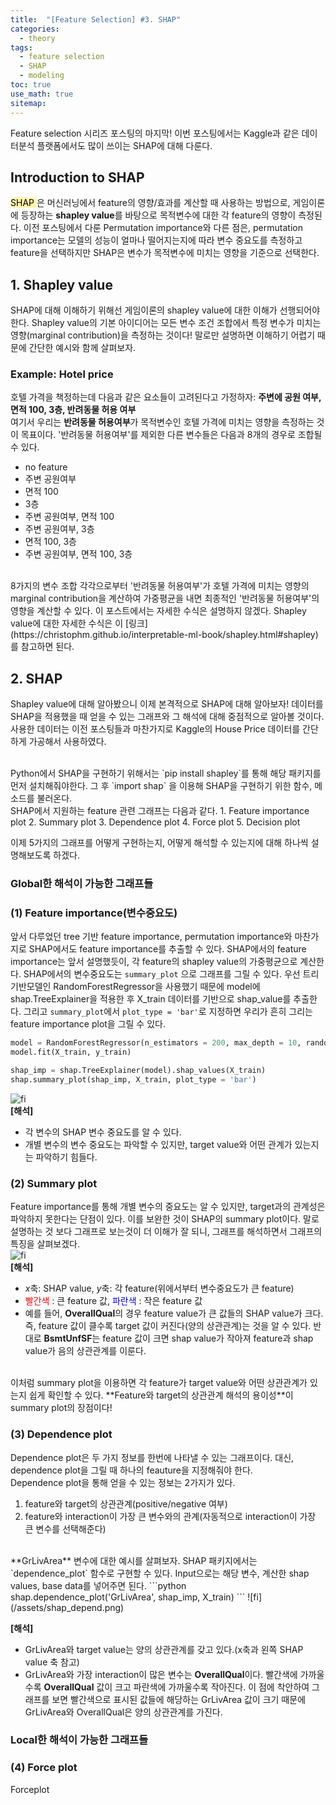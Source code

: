 ```yaml
---
title:  "[Feature Selection] #3. SHAP"
categories:
  - theory
tags:
  - feature selection
  - SHAP
  - modeling
toc: true
use_math: true
sitemap: 
---
```


Feature selection 시리즈 포스팅의 마지막! 이번 포스팅에서는 Kaggle과 같은 데이터분석 플랫폼에서도 많이 쓰이는 SHAP에 대해 다룬다.

## Introduction to SHAP
<mark style='background-color: #fff5b1'> SHAP </mark>은 머신러닝에서 feature의 영향/효과를 계산할 때 사용하는 방법으로, 게임이론에 등장하는 **shapley value**를 바탕으로 목적변수에 대한 각 feature의 영향이 측정된다. 이전 포스팅에서 다룬 Permutation importance와 다른 점은, permutation importance는 모델의 성능이 얼마나 떨어지는지에 따라 변수 중요도를 측정하고 feature을 선택하지만 SHAP은 변수가 목적변수에 미치는 영향을 기준으로 선택한다.


## 1. Shapley value
SHAP에 대해 이해하기 위해선 게임이론의 shapley value에 대한 이해가 선행되어야 한다. Shapley value의 기본 아이디어는 모든 변수 조건 조합에서 특정 변수가 미치는 영향(marginal contribution)을 측정하는 것이다! 말로만 설명하면 이해하기 어렵기 때문에 간단한 예시와 함께 살펴보자.
<br>
### Example: Hotel price
호텔 가격을 책정하는데 다음과 같은 요소들이 고려된다고 가정하자: **주변에 공원 여부, 면적 100, 3층, 반려동물 허용 여부** <br>
여기서 우리는 **반려동물 허용여부**가 목적변수인 호텔 가격에 미치는 영향을 측정하는 것이 목표이다. '반려동물 허용여부'를 제외한 다른 변수들은 다음과 8개의 경우로 조합될 수 있다.
 + no feature
 + 주변 공원여부
 + 면적 100
 + 3층
 + 주변 공원여부, 면적 100
 + 주변 공원여부, 3층
 + 면적 100, 3층
 + 주변 공원여부, 면적 100, 3층

<br>
8가지의 변수 조합 각각으로부터 '반려동물 허용여부'가 호텔 가격에 미치는 영향의 marginal contribution을 계산하여 가중평균을 내면 최종적인 '반려동물 허용여부'의 영향을 계산할 수 있다.
이 포스트에서는 자세한 수식은 설명하지 않겠다. Shapley value에 대한 자세한 수식은 이 [링크](https://christophm.github.io/interpretable-ml-book/shapley.html#shapley)를 참고하면 된다.


## 2. SHAP
Shapley value에 대해 알아봤으니 이제 본격적으로 SHAP에 대해 알아보자! 데이터를 SHAP을 적용했을 때 얻을 수 있는 그래프와 그 해석에 대해 중점적으로 알아볼 것이다. 사용한 데이터는
이전 포스팅들과 마찬가지로 Kaggle의 House Price 데이터를 간단하게 가공해서 사용하였다.

<br>
Python에서 SHAP을 구현하기 위해서는 `pip install shapley`를 통해 해당 패키지를 먼저 설치해줘야한다. 그 후 `import shap` 을 이용해 SHAP을 구현하기 위한 함수, 메소드를 불러온다.
<br>
SHAP에서 지원하는 feature 관련 그래프는 다음과 같다.
 1. Feature importance plot
 2. Summary plot
 3. Dependence plot
 4. Force plot
 5. Decision plot
<br>

이제 5가지의 그래프를 어떻게 구현하는지, 어떻게 해석할 수 있는지에 대해 하나씩 설명해보도록 하겠다.

### Global한 해석이 가능한 그래프들
### (1) Feature importance(변수중요도)
앞서 다루었던 tree 기반 feature importance, permutation importance와 마찬가지로 SHAP에서도 feature importance를 추출할 수 있다. SHAP에서의 feature importance는 앞서 설명했듯이, 각 feature의 shapley value의 가중평균으로 계산한다. SHAP에서의 변수중요도는 `summary_plot` 으로 그래프를 그릴 수 있다. 우선 트리기반모델인 RandomForestRegressor을 사용했기 때문에 model에 shap.TreeExplainer을 적용한 후 X_train 데이터를 기반으로 shap_value를 추출한다. 그리고 `summary_plot`에서 `plot_type = 'bar'`로 지정하면 우리가 흔히 그리는 feature importance plot을 그릴 수 있다.
```python
model = RandomForestRegressor(n_estimators = 200, max_depth = 10, random_state = 0)
model.fit(X_train, y_train)

shap_imp = shap.TreeExplainer(model).shap_values(X_train)
shap.summary_plot(shap_imp, X_train, plot_type = 'bar')
```
![fi](/assets/shap_featimp.png)
<br>
**[해석]**
 + 각 변수의 SHAP 변수 중요도를 알 수 있다.
 + 개별 변수의 변수 중요도는 파악할 수 있지만, target value와 어떤 관계가 있는지는 파악하기 힘들다.
 

### (2) Summary plot
Feature importance를 통해 개별 변수의 중요도는 알 수 있지만, target과의 관계성은 파악하지 못한다는 단점이 있다. 이를 보완한 것이 SHAP의 summary plot이다. 말로 설명하는 것 보다 그래프로
보는것이 더 이해가 잘 되니, 그래프를 해석하면서 그래프의 특징을 살펴보겠다.
<br>
![fi](/assets/shap_summary.png)
<br>
**[해석]**
 + $x$축: SHAP value, $y$축: 각 feature(위에서부터 변수중요도가 큰 feature)
 + <font color='red'> 빨간색 </font>: 큰 feature 값, <font color='blue'> 파란색 </font>: 작은 feature 값
 + 예를 들어, **OverallQual**의 경우 feature value가 큰 값들의 SHAP value가 크다. 즉, feature 값이 클수록 target 값이 커진다(양의 상관관계)는 것을 알 수 있다. 반대로 **BsmtUnfSF**는     feature 값이 크면 shap value가 작아져 feature과 shap value가 음의 상관관계를 이룬다.

<br>
이처럼 summary plot을 이용하면 각 feature가 target value와 어떤 상관관계가 있는지 쉽게 확인할 수 있다. **Feature와 target의 상관관계 해석의 용이성**이 summary plot의 장점이다!

### (3) Dependence plot
Dependence plot은 두 가지 정보를 한번에 나타낼 수 있는 그래프이다. 대신, dependence plot을 그릴 때 하나의 feauture을 지정해줘야 한다. 
<br>
Dependence plot을 통해 얻을 수 있는 정보는 2가지가 있다.
 1. feature와 target의 상관관계(positive/negative 여부)
 2. feature와 interaction이 가장 큰 변수와의 관계(자동적으로 interaction이 가장 큰 변수를 선택해준다)
 
<br>
**GrLivArea** 변수에 대한 예시를 살펴보자. SHAP 패키지에서는 `dependence_plot` 함수로 구현할 수 있다. Input으로는 해당 변수, 계산한 shap values, base data를 넣어주면 된다.
```python
shap.dependence_plot('GrLivArea', shap_imp, X_train)
```
![fi](/assets/shap_depend.png)
<br>

**[해석]**
 + GrLivArea와 target value는 양의 상관관계를 갖고 있다.(x축과 왼쪽 SHAP value 축 참고)
 + GrLivArea와 가장 interaction이 많은 변수는 **OverallQual**이다. 빨간색에 가까울수록 **OverallQual** 값이 크고 파란색에 가까울수록 작아진다. 이 점에 착안하여 그래프를 보면 빨간색으로 표시된 값들에 해당하는 GrLivArea 값이 크기 때문에 GrLivArea와 OverallQual은 양의 상관관계를 가진다.
 
### Local한 해석이 가능한 그래프들
### (4) Force plot
Forceplot
